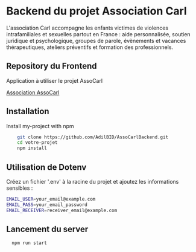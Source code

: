 
# Backend du projet Association Carl
L'association Carl accompagne les enfants victimes de violences intrafamiliales et sexuelles partout en France : aide personnalisée, soutien juridique et psychologique, groupes de parole, évènements et vacances thérapeutiques, ateliers préventifs et formation des professionnels.



## Repository du Frontend
Application à utiliser le projet AssoCarl

[Association AssoCarl](https://github.com/AdilBID/AssoCarl)


## Installation

Install my-project with npm

```bash
    git clone https://github.com/AdilBID/AssoCarlBackend.git 
    cd votre-projet
    npm install
```



## Utilisation de Dotenv
Créez un fichier '.env' à la racine du projet et ajoutez les informations sensibles :

```bash
EMAIL_USER=your_email@example.com
EMAIL_PASS=your_email_password
EMAIL_RECEIVER=receiver_email@example.com
```

## Lancement du server

```bash
  npm run start
```
